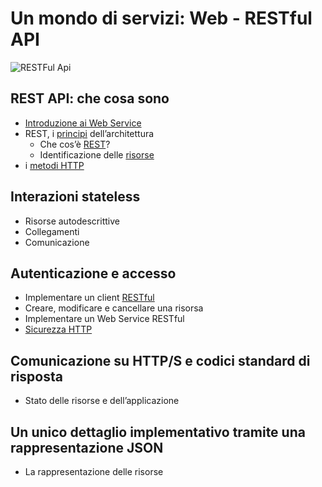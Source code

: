 # Un mondo di servizi: Web - RESTful API

![RESTFul Api](https://raw.githubusercontent.com/maboglia/CorsoJava/master/appunti/img/RESTful-Introduction.png)

## REST API: che cosa sono

* [Introduzione ai Web Service](https://github.com/maboglia/REST/tree/main/appunti/004_API.md)
* REST, i [principi](https://github.com/maboglia/REST/tree/main/appunti/020_restful_vincoli.md) dell’architettura
  * Che cos’è [REST](https://github.com/maboglia/REST/tree/main/appunti/007_REST.md)?
  * Identificazione delle [risorse](https://github.com/maboglia/REST/tree/main/appunti/008_Def_Risorsa.md)
* i [metodi HTTP](https://github.com/maboglia/REST/tree/main/appunti/058_RichiestaHttp.md)

## Interazioni stateless

* Risorse autodescrittive
* Collegamenti
* Comunicazione

## Autenticazione e accesso

* Implementare un client [RESTful](https://github.com/maboglia/REST/tree/main/appunti/025_restful.md)
* Creare, modificare e cancellare una risorsa
* Implementare un Web Service RESTful
* [Sicurezza HTTP](070_sicurezza.md)

## Comunicazione su HTTP/S e codici standard di risposta

* Stato delle risorse e dell’applicazione

## Un unico dettaglio implementativo tramite una rappresentazione JSON

* La rappresentazione delle risorse

